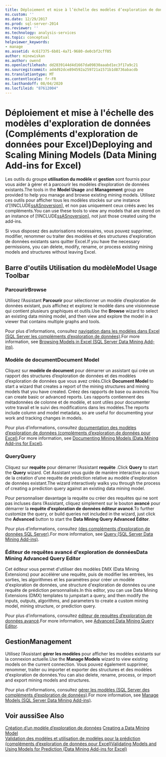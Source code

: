 ```yaml
---
title: Déploiement et mise à l’échelle des modèles d’exploration de données (compléments d’exploration de données pour Excel) | Microsoft Docs
ms.custom: ''
ms.date: 12/29/2017
ms.prod: sql-server-2014
ms.reviewer: ''
ms.technology: analysis-services
ms.topic: conceptual
helpviewer_keywords:
- manage
ms.assetid: 4c617375-6b01-4a71-9680-de0cbf2cff05
author: minewiskan
ms.author: owend
ms.openlocfilehash: dd2839144d4d1667da09830aaabd1ec3f17a9c21
ms.sourcegitcommit: ad4d92dce894592a259721a1571b1d8736abacdb
ms.translationtype: MT
ms.contentlocale: fr-FR
ms.lasthandoff: 08/04/2020
ms.locfileid: "87612004"
---
```

# <a name="deploying-and-scaling-mining-models-data-mining-add-ins-for-excel"></a><span data-ttu-id="2605c-102">Déploiement et mise à l'échelle des modèles d'exploration de données (Compléments d'exploration de données pour Excel)</span><span class="sxs-lookup"><span data-stu-id="2605c-102">Deploying and Scaling Mining Models (Data Mining Add-ins for Excel)</span></span>
  <span data-ttu-id="2605c-103">Les outils du groupe **utilisation du modèle** et **gestion** sont fournis pour vous aider à gérer et à parcourir les modèles d’exploration de données existants.</span><span class="sxs-lookup"><span data-stu-id="2605c-103">The tools in the **Model Usage** and **Management** group are provided to help you manage and browse existing mining models.</span></span> <span data-ttu-id="2605c-104">Utilisez ces outils pour afficher tous les modèles stockés sur une instance d'[!INCLUDE[ssASnoversion](../includes/ssasnoversion-md.md)], et non pas uniquement ceux créés avec les compléments.</span><span class="sxs-lookup"><span data-stu-id="2605c-104">You can use these tools to view any models that are stored on an instance of [!INCLUDE[ssASnoversion](../includes/ssasnoversion-md.md)], not just those created using the add-ins.</span></span>  
  
 <span data-ttu-id="2605c-105">Si vous disposez des autorisations nécessaires, vous pouvez supprimer, modifier, renommer ou traiter des modèles et des structures d'exploration de données existants sans quitter Excel.</span><span class="sxs-lookup"><span data-stu-id="2605c-105">If you have the necessary permissions, you can delete, modify, rename, or process existing mining models and structures without leaving Excel.</span></span>  
  
## <a name="model-usage-toolbar"></a><span data-ttu-id="2605c-106">Barre d'outils Utilisation du modèle</span><span class="sxs-lookup"><span data-stu-id="2605c-106">Model Usage Toolbar</span></span>  
  
### <a name="browse"></a><span data-ttu-id="2605c-107">Parcourir</span><span class="sxs-lookup"><span data-stu-id="2605c-107">Browse</span></span>  
 <span data-ttu-id="2605c-108">Utilisez l’Assistant **Parcourir** pour sélectionner un modèle d’exploration de données existant, puis affichez et explorez le modèle dans une visionneuse qui contient plusieurs graphiques et outils.</span><span class="sxs-lookup"><span data-stu-id="2605c-108">Use the **Browse** wizard to select an existing data mining model, and then view and explore the model in a viewer that contains multiple graphs and tools.</span></span>  
  
 <span data-ttu-id="2605c-109">Pour plus d’informations, consultez [navigation dans les modèles dans Excel &#40;SQL Server les compléments d’exploration de données&#41;](browsing-models-in-excel-sql-server-data-mining-add-ins.md).</span><span class="sxs-lookup"><span data-stu-id="2605c-109">For more information, see [Browsing Models in Excel &#40;SQL Server Data Mining Add-ins&#41;](browsing-models-in-excel-sql-server-data-mining-add-ins.md).</span></span>  
  
### <a name="document-model"></a><span data-ttu-id="2605c-110">Modèle de document</span><span class="sxs-lookup"><span data-stu-id="2605c-110">Document Model</span></span>  
 <span data-ttu-id="2605c-111">Cliquez sur **modèle de document** pour démarrer un assistant qui crée un rapport des structures d’exploration de données et des modèles d’exploration de données que vous avez créés.</span><span class="sxs-lookup"><span data-stu-id="2605c-111">Click **Document Model** to start a wizard that creates a report of the mining structures and mining models that you have created.</span></span> <span data-ttu-id="2605c-112">Créez des rapports de base ou avancés.</span><span class="sxs-lookup"><span data-stu-id="2605c-112">You can create basic or advanced reports.</span></span> <span data-ttu-id="2605c-113">Les rapports contiennent des métadonnées de colonne et de modèle, et sont utiles pour documenter votre travail et le suivi des modifications dans les modèles.</span><span class="sxs-lookup"><span data-stu-id="2605c-113">The reports include column and model metadata, so are useful for documenting your work and tracking changes in models.</span></span>  
  
 <span data-ttu-id="2605c-114">Pour plus d’informations, consultez [documentation des modèles d’exploration de données &#40;compléments d’exploration de données pour Excel&#41;](documenting-mining-models-data-mining-add-ins-for-excel.md).</span><span class="sxs-lookup"><span data-stu-id="2605c-114">For more information, see [Documenting Mining Models &#40;Data Mining Add-ins for Excel&#41;](documenting-mining-models-data-mining-add-ins-for-excel.md).</span></span>  
  
### <a name="query"></a><span data-ttu-id="2605c-115">Query</span><span class="sxs-lookup"><span data-stu-id="2605c-115">Query</span></span>  
 <span data-ttu-id="2605c-116">Cliquez sur **requête** pour démarrer l’Assistant **requête** .</span><span class="sxs-lookup"><span data-stu-id="2605c-116">Click **Query** to start the **Query** wizard.</span></span> <span data-ttu-id="2605c-117">Cet Assistant vous guide de manière interactive au cours de la création d'une requête de prédiction relative au modèle d'exploration de données existant.</span><span class="sxs-lookup"><span data-stu-id="2605c-117">The wizard interactively walks you through the process of creating a prediction query against an existing data mining model.</span></span>  
  
 <span data-ttu-id="2605c-118">Pour personnaliser davantage la requête ou créer des requêtes qui ne sont pas incluses dans l’Assistant, cliquez simplement sur le bouton **avancé** pour démarrer la **requête d’exploration de données éditeur avancé**.</span><span class="sxs-lookup"><span data-stu-id="2605c-118">To further customize the query, or build queries not included in the wizard, just click the **Advanced** button to start the **Data Mining Query Advanced Editor**.</span></span>  
  
 <span data-ttu-id="2605c-119">Pour plus d’informations, consultez [&#40;des compléments d’exploration de données SQL Server&#41;](query-sql-server-data-mining-add-ins.md).</span><span class="sxs-lookup"><span data-stu-id="2605c-119">For more information, see [Query &#40;SQL Server Data Mining Add-ins&#41;](query-sql-server-data-mining-add-ins.md).</span></span>  
  
### <a name="data-mining-advanced-query-editor"></a><span data-ttu-id="2605c-120">Éditeur de requêtes avancé d'exploration de données</span><span class="sxs-lookup"><span data-stu-id="2605c-120">Data Mining Advanced Query Editor</span></span>  
 <span data-ttu-id="2605c-121">Cet éditeur vous permet d'utiliser des modèles DMX (Data Mining Extensions) pour accélérer une requête, puis de modifier les entrées, les sorties, les algorithmes et les paramètres pour créer un modèle d'exploration de données, une structure d'exploration de données ou une requête de prédiction personnalisés.</span><span class="sxs-lookup"><span data-stu-id="2605c-121">In this editor, you can use Data Mining Extensions (DMX) templates to jumpstart a query, and then modify the inputs, outputs, algorithms, and parameters to create a custom mining model, mining structure, or prediction query.</span></span>  
  
 <span data-ttu-id="2605c-122">Pour plus d’informations, consultez [éditeur de requêtes d’exploration de données avancé](advanced-data-mining-query-editor.md).</span><span class="sxs-lookup"><span data-stu-id="2605c-122">For more information, see [Advanced Data Mining Query Editor](advanced-data-mining-query-editor.md).</span></span>  
  
## <a name="management"></a><span data-ttu-id="2605c-123">Gestion</span><span class="sxs-lookup"><span data-stu-id="2605c-123">Management</span></span>  
 <span data-ttu-id="2605c-124">Utilisez l’Assistant **gérer les modèles** pour afficher les modèles existants sur la connexion actuelle.</span><span class="sxs-lookup"><span data-stu-id="2605c-124">Use the **Manage Models** wizard to view existing models on the current connection.</span></span> <span data-ttu-id="2605c-125">Vous pouvez également supprimer, renommer, traiter ou importer et exporter des structures et des modèles d'exploration de données.</span><span class="sxs-lookup"><span data-stu-id="2605c-125">You can also delete, rename, process, or import and export mining models and structures.</span></span>  
  
 <span data-ttu-id="2605c-126">Pour plus d’informations, consultez [gérer les modèles &#40;SQL Server des compléments d’exploration de données&#41;](manage-models-sql-server-data-mining-add-ins.md).</span><span class="sxs-lookup"><span data-stu-id="2605c-126">For more information, see [Manage Models &#40;SQL Server Data Mining Add-ins&#41;](manage-models-sql-server-data-mining-add-ins.md).</span></span>  
  
## <a name="see-also"></a><span data-ttu-id="2605c-127">Voir aussi</span><span class="sxs-lookup"><span data-stu-id="2605c-127">See Also</span></span>  
 <span data-ttu-id="2605c-128">[Création d’un modèle d’exploration de données](creating-a-data-mining-model.md) </span><span class="sxs-lookup"><span data-stu-id="2605c-128">[Creating a Data Mining Model](creating-a-data-mining-model.md) </span></span>  
 [<span data-ttu-id="2605c-129">Validation des modèles et utilisation de modèles pour la prédiction &#40;compléments d’exploration de données pour Excel&#41;</span><span class="sxs-lookup"><span data-stu-id="2605c-129">Validating Models and Using Models for Prediction &#40;Data Mining Add-ins for Excel&#41;</span></span>](validating-models-and-using-models-for-prediction-data-mining-add-ins-for-excel.md)  
  
  
